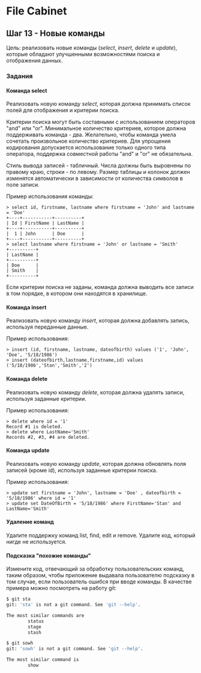# File Cabinet

## Шаг 13 - Новые команды

Цель: реализовать новые команды (_select_, _insert_, _delete_ и _update_), которые обладают улучшенными возможностями поиска и отображения данных.


### Задания

#### Команда select

Реализовать новую команду _select_, которая должна принимать список полей для отображения и критерии поиска.

Критерии поиска могут быть составными с использованием операторов "and" или "or". Минимальное количество критериев, которое должна поддерживать команда - два. Желательно, чтобы команда умела сочетать произвольное количество критериев. Для упрощения кодирования допускается использование только одного типа оператора, поддержка совместной работы "and" и "or" не обязательна.

Стиль вывода записей - табличный. Числа должны быть выровнены по правому краю, строки - по левому. Размер таблицы и колонок должен изменятся автоматически в зависимости от количества символов в поле записи.

Пример использования команды:

```
> select id, firstname, lastname where firstname = 'John' and lastname = 'Doe'
+----+-----------+----------+
| Id | FirstName | LastName |
+----+-----------+----------+
|  1 | John      | Doe      |
+----+-----------+----------+
> select lastname where firstname = 'John' or lastname = 'Smith'
+----------+
| LastName |
+----------+
| Doe      |
| Smith    |
+----------+
```

Если критерии поиска не заданы, команда должна выводить все записи в том порядке, в котором они находятся в хранилище.


#### Команда insert

Реализовать новую команду _insert_, которая должна добавлять запись, используя переданные данные.

Пример использования:

```
> insert (id, firstname, lastname, dateofbirth) values ('1', 'John', 'Doe', '5/18/1986')
> insert (dateofbirth,lastname,firstname,id) values ('5/18/1986','Stan','Smith','2')
```

#### Команда delete

Реализовать новую команду _delete_, которая должна удалять записи, используя заданные критерии.

Пример использования:

```
> delete where id = '1'
Record #1 is deleted.
> delete where LastName='Smith'
Records #2, #3, #4 are deleted. 
```


#### Команда update

Реализовать новую команду _update_, которая должна обновлять поля записей (кроме id), используя заданные критерии поиска.

Пример использования:

```
> update set firstname = 'John', lastname = 'Doe' , dateofbirth = '5/18/1986' where id = '1'
> update set DateOfBirth = '5/18/1986' where FirstName='Stan' and LastName='Smith'
```


#### Удаление команд

Удалите поддержку команд list, find, edit и remove. Удалите код, который нигде не используется.


#### Подсказка "похожие команды"

Измените код, отвечающий за обработку пользовательских команд, таким образом, чтобы приложение выдавала пользователю подсказку в том случае, если пользователь ошибся при вводе команды. В качестве примера можно посмотреть на работу git:

```sh
$ git sta
git: 'sta' is not a git command. See 'git --help'.

The most similar commands are
        status
        stage
        stash
```

```sh
$ git sowh
git: 'sowh' is not a git command. See 'git --help'.

The most similar command is
        show
```
